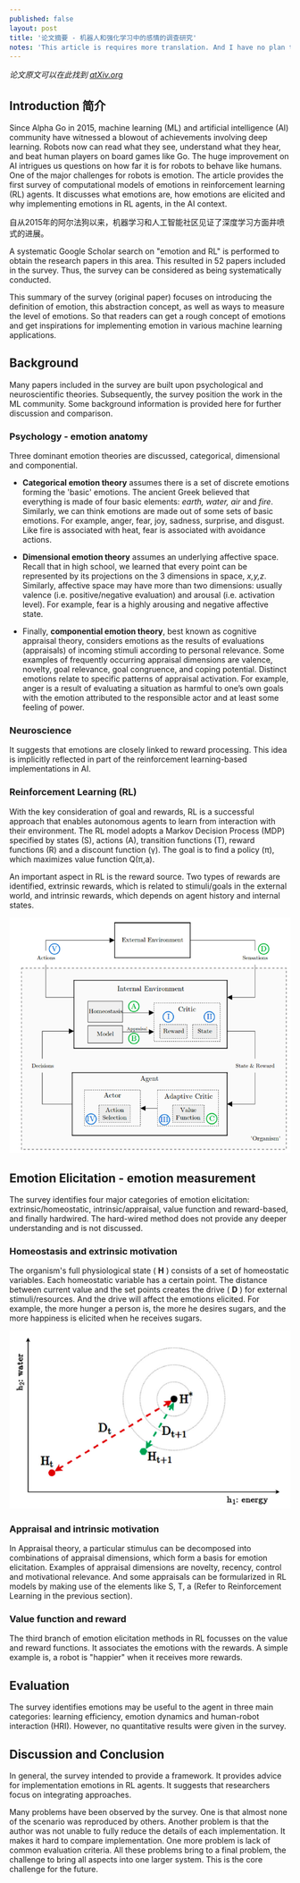 ```yaml
---
published: false
layout: post
title: '论文摘要 - 机器人和强化学习中的感情的调查研究'
notes: 'This article is requires more translation. And I have no plan to complete it in any near future.'
---
```

_论文原文可以在此找到 [atXiv.org](https://arxiv.org/abs/1705.05172)_ 


## Introduction 简介

Since Alpha Go in 2015, machine learning (ML) and artificial intelligence (AI) community have witnessed a blowout of achievements involving deep learning. Robots now can read what they see, understand what they hear, and beat human players on board games like Go. The huge improvement on AI intrigues us questions on how far it is for robots to behave like humans. One of the major challenges for robots is emotion. The article provides the first survey of computational models of emotions in reinforcement learning (RL) agents. It discusses what emotions are, how emotions are elicited and why implementing emotions in RL agents, in the AI context.

自从2015年的阿尔法狗以来，机器学习和人工智能社区见证了深度学习方面井喷式的进展。

A systematic Google Scholar search on "emotion and RL" is performed to obtain the research papers in this area. This resulted in 52 papers included in the survey. Thus, the survey can be considered as being systematically conducted.

This summary of the survey (original paper) focuses on introducing the definition of emotion, this abstraction concept, as well as ways to measure the level of emotions. So that readers can get a rough concept of emotions and get inspirations for implementing emotion in various machine learning applications.

## Background

Many papers included in the survey are built upon psychological and neuroscientific theories. Subsequently, the survey position the work in the ML community. Some background information is provided here for further discussion and comparison.

### Psychology - emotion anatomy 

Three dominant emotion theories are discussed, categorical, dimensional and componential.

* **Categorical emotion theory** assumes there is a set of discrete emotions forming the 'basic' emotions. The ancient Greek believed that everything is made of four basic elements: *earth, water, air* and *fire*. Similarly, we can think emotions are made out of some sets of basic emotions. For example, anger, fear, joy, sadness, surprise, and disgust. Like fire is associated with heat, fear is associated with avoidance actions.

* **Dimensional emotion theory** assumes an underlying affective space. Recall that in high school, we learned that every point can be represented by its projections on the 3 dimensions in space, *x,y,z*. Similarly, affective space may have more than two dimensions: usually valence (i.e. positive/negative evaluation) and arousal (i.e. activation level). For example, fear is a highly arousing and negative affective state.

* Finally, **componential emotion theory**, best known as cognitive appraisal theory, considers emotions as the results of evaluations (appraisals) of incoming stimuli according to personal relevance. Some examples of frequently occurring appraisal dimensions are valence, novelty, goal relevance, goal congruence, and coping potential. Distinct emotions relate to specific patterns of appraisal activation. For example, anger is a result of evaluating a situation as harmful to one’s own goals with the emotion attributed to the responsible actor and at least some feeling of power.

### Neuroscience

It suggests that emotions are closely linked to reward processing. This idea is implicitly reflected in part of the reinforcement learning-based implementations in AI.

### Reinforcement Learning (RL)

With the key consideration of goal and rewards, RL is a successful approach that enables autonomous agents to learn from interaction with their environment. The RL model adopts a Markov Decision Process (MDP) specified by states (S), actions (A), transition functions (T), reward functions (R) and a discount function (γ). The goal is to find a policy (π), which maximizes value function Q(π,a).

An important aspect in RL is the reward source. Two types of rewards are identified, extrinsic rewards, which is related to stimuli/goals in the external world, and intrinsic rewards, which depends on agent history and internal states. 

![Reinforcement Learning with both intrinsic and extrinsic motivation](../images/emotion/emotion_RL.png)

## Emotion Elicitation - emotion measurement

The survey identifies four major categories of emotion elicitation: extrinsic/homeostatic, intrinsic/appraisal, value function and reward-based, and finally hardwired. The hard-wired method does not provide any deeper understanding and is not discussed.

### Homeostasis and extrinsic motivation

The organism&#39;s full physiological state ( **H** ) consists of a set of homeostatic variables. Each homeostatic variable has a certain point. The distance between current value and the set points creates the drive ( **D** ) for external stimuli/resources. And the drive will affect the emotions elicited. For example, the more hunger a person is, the more he desires sugars, and the more happiness is elicited when he receives sugars.

![Emotion drive by distance from homeostasis point](../images/emotion/emotion_measure.png)

### Appraisal and intrinsic motivation

In Appraisal theory, a particular stimulus can be decomposed into combinations of appraisal dimensions, which form a basis for emotion elicitation. Examples of appraisal dimensions are novelty, recency, control and motivational relevance. And some appraisals can be formularized in RL models by making use of the elements like S, T, a (Refer to Reinforcement Learning in the previous section).

### Value function and reward

The third branch of emotion elicitation methods in RL focusses on the value and reward functions. It associates the emotions with the rewards. A simple example is, a robot is &quot;happier&quot; when it receives more rewards.

## Evaluation

The survey identifies emotions may be useful to the agent in three main categories: learning efficiency, emotion dynamics and human-robot interaction (HRI). However, no quantitative results were given in the survey.

## Discussion and Conclusion

In general, the survey intended to provide a framework. It provides advice for implementation emotions in RL agents.  It suggests that researchers focus on integrating approaches.

Many problems have been observed by the survey. One is that almost none of the scenario was reproduced by others. Another problem is that the author was not unable to fully reduce the details of each implementation. It makes it hard to compare implementation. One more problem is lack of common evaluation criteria. All these problems bring to a final problem, the challenge to bring all aspects into one larger system. This is the core challenge for the future.
